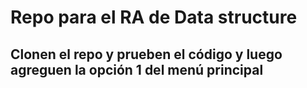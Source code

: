 # Repo para el RA de Data structure

## Clonen el repo y prueben el código y luego agreguen la opción 1 del menú principal
